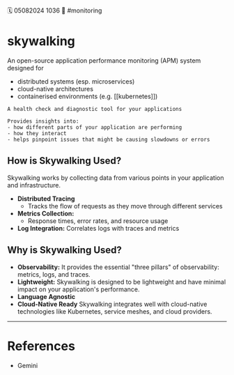 🗓️ 05082024 1036
📎 #monitoring

# skywalking

An open-source application performance monitoring (APM) system designed for
- distributed systems (esp. microservices)
- cloud-native architectures
- containerised environments (e.g. [[kubernetes]])

```ad-abstract
A health check and diagnostic tool for your applications

Provides insights into:
- how different parts of your application are performing
- how they interact
- helps pinpoint issues that might be causing slowdowns or errors

```

## How is Skywalking Used?
Skywalking works by collecting data from various points in your application and infrastructure.

- **Distributed Tracing**
	- Tracks the flow of requests as they move through different services
- **Metrics Collection:** 
	- Response times, error rates, and resource usage
- **Log Integration:** Correlates logs with traces and metrics

## Why is Skywalking Used?
- **Observability:** It provides the essential "three pillars" of observability: metrics, logs, and traces.
- **Lightweight:** Skywalking is designed to be lightweight and have minimal impact on your application's performance.  
- **Language Agnostic** 
- **Cloud-Native Ready** Skywalking integrates well with cloud-native technologies like Kubernetes, service meshes, and cloud providers.



---

# References
- Gemini